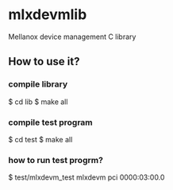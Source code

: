 # mlxdevmlib
Mellanox device management C library

## How to use it?
### compile library

$ cd lib
$ make all

### compile test program

$ cd test
$ make all

### how to run test progrm?

$ test/mlxdevm_test mlxdevm pci 0000:03:00.0

